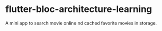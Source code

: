 # flutter-bloc-architecture-learning
 A mini app to search movie online nd cached favorite movies in storage.
